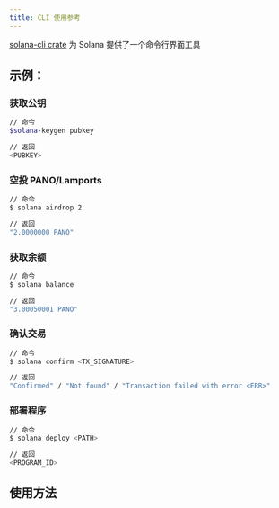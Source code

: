 ```yaml
---
title: CLI 使用参考
---
```


[solana-cli crate](https://crates.io/crates/solana-cli) 为 Solana 提供了一个命令行界面工具

## 示例：

### 获取公钥

```bash
// 命令
$solana-keygen pubkey

// 返回
<PUBKEY>
```

### 空投 PANO/Lamports

```bash
// 命令
$ solana airdrop 2

// 返回
"2.0000000 PANO"
```

### 获取余额

```bash
// 命令
$ solana balance

// 返回
"3.00050001 PANO"
```

### 确认交易

```bash
// 命令
$ solana confirm <TX_SIGNATURE>

// 返回
"Confirmed" / "Not found" / "Transaction failed with error <ERR>"
```

### 部署程序

```bash
// 命令
$ solana deploy <PATH>

// 返回
<PROGRAM_ID>
```

## 使用方法
###
```text

```
